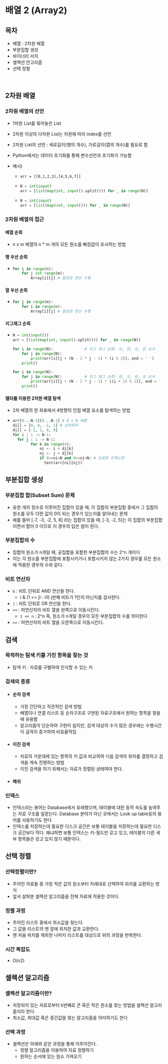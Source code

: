 # 배열 2 (Array2)

## 목차

- 배열 : 2차원 배열
- 부분집합 생성
- 바이너리 서치
- 셀렉션 안고리즘
- 선택 정렬

<br>

## 2차원 배열

### 2차원 배열의 선언

- 1차원 List를 묶어놓은 List

- 2차원 이상의 다차원 List는 차원에 따라 index를 선언

- 2차원 List의 선언 : 세로길이(행의 개수), 가로길이(열의 개수)를 필요로 함

- Python에서는 데이터 초기화를 통해 변수선언과 초기화가 가능함

- 예시)

  - `arr = [[0,1,2,3],[4,5,6,7]]`

  - ```python
    N = int(input)
    arr = [list(map(int, input().split())) for _ in range(N)]
    ```

  - ```python
    N = int(input)
    arr = [list(map(int, input())) for _ in range(N)]
    ```





### 2차원 배열의 접근

#### 배열 순회

- n x m 배열의 n * m 개의 모든 원소를 빠짐없이 조사하는 방법

#### 행 우선 순회

- ```python
  for i in range(n):
      for j int range(m):
          Array[i][j] # 필요한 연산 수행
  ```

#### 열 우선 순회

- ```python
  for j in range(m):
      for i in range(n):
          Array[i][j] # 필요한 연산 수행
  ```

#### 지그재그 순회

- ```python
  N = int(input())
  arr = [list(map(int, input().split())) for _ in range(N)]
  
  for i in range(N):              # 지그 재그 순회: 오, 왼, 오, 왼 순서
      for j in range(N):
          print(arr[i][j + (N - 2 * j - 1) * (i % 2)], end = ' ')
      print()
  
  for i in range(N):              
      for j in range(N):          # 지그 재그 순회: 왼, 오, 왼, 오 순서
          print(arr[i][j + (N - 2 * j - 1) * ((i + 1) % 2)], end = ' ')
      print()
  ```

#### 델타를 이용한 2차원 배열 탐색

- 2차 배열의 한 좌표에서 4방향의 인접 배열 요소를 탐색하는 방법

- ```python
  arr[0...N-1][0...N-1] # N x N 배열
  di[] = [0, 0, -1, 1] # 상하좌우
  dj[] = [-1, 1, 0, 0]
  for i : 1 -> N-1:
  	for j : 1 -> N-1:
          for k in range(4):
              ni <- i + dj[k]
              nj <- j + dj[k]
              if 0<=ni<N and 0<=nj<N: # 유효한 인덱스면 
              	test(arr[ni][nj])
  ```





## 부분집합 생성

### 부분집합 합(Subset Sum) 문제

- 유한 개의 정수로 이루어진 집합이 있을 때, 이 집합의  부분집합 중에서 그 집합의 원소를 모두 더한 값이 0이 되는 경우가 있는지를 알아내는 문제
- 예를 들어 [-7, -3, -2, 5, 8] 라는 집합이 있을 때, [-3, -2, 5]는 이 집합의 부분집합이면서 합이 0 이므로 이 경우의 답은 참이 된다. 



### 부분집합의 수

- 집합의 원소가 n개일 때, 공집합을 포함한 부분집합의 수는 2^n 개이다
- 이는 각 원소를 부분집합에 포함시키거나 포함시키지 않는 2가지 경우를 모든 원소에 적용한 경우의 수와 같다.



### 비트 연산자

- `&` : 비트 단위로 AND 연산을 한다.
  - i & (1 << j) : i의 j번째 비트가 1인지 아닌지를 검사한다.
- `|` : 비트 단위로 OR 연산을 한다.
- `<<` : 피연산자의 비트 열을 왼쪽으로 이동시킨다.
  - `1 << n` : 2^n 즉, 원소가 n개일 경우의 모든 부분집합의 수를 의미한다
- `>>` : 피연산자의 비트 열을 오른쪽으로 이동시킨다.



## 검색

### 목적하는 탐색 키를 가진 항목을 찾는 것

- 탐색 키 : 자료를 구별하여 인식할 수 있는 키



### 검색의 종류

- #### 순차 검색

  - 가장 간단하고 직관적인 검색 방법
  - 배열이나 연결 리스트 등 순차구조로 구현된 자료구조에서 원하는 항목을 찾을 때 유용함
  - 알고리즘이 단순하여 구현이 쉽지만, 검색 대상의 수가 많은 경우에는 수행시간이 급격히 증가하여 비효율적임

- #### 이진 검색

  - 자료의 가운데에 있는 항목의 키 값과 비교하여 다음 검색의 위치를 결정하고 검색을 계속 진행하는 방법
  - 이진 검색을 하기 위해서는 자료가 정렬된 상태여야 한다.

- #### 해쉬



### 인덱스

- 인덱스라는 용어는 Database에서 유래했으며, 테이블에 대한 동작 속도를 높여주는 자료 구조를 일컫는다. Database 분야가 아닌 곳에서는 Look up table등의 용어를 사용하기도 한다
- 인덱스를 저장하는데 필요한 디스크 공간은 보통 테이블을 저장하는데 필요한 디스크 공간보다 작다. 왜냐하면 보통 인덱스는 키-필드만 갖고 있고, 테이블의 다른 세부 항목들은 갖고 있지 않기 때문이다.



## 선택 정렬

### 선택정렬이란?

- 주어진 자료들 중 가장 작은 값의 원소부터 차례대로 선택하여 위치를 교환하는 방식
- 앞서 살펴본 셀렉션 알고리즘을 전체 자료에 적용한 것이다.



### 정렬 과정

- 주어진 리스트 중에서 최소값을 찾는다.
- 그 값을 리스트의 맨 앞에 위치한 값과 교환한다.
- 맨 처음 위치를 제외한 나머지 리스트를 대상으로 위의 과정을 반복한다.



### 시간 복잡도

- O(n2)



## 셀렉션 알고리즘

### 셀렉션 알고리즘이란?

- 저장되어 있는 자료로부터 k번쨰로 큰 혹은 작은 원소를 찾는 방법을 셀렉션 알고리즘이라 한다.
- 최소값, 최대값 혹은 중간값을 찾는 알고리즘을 의미하기도 한다



### 선택 과정

- 셀렉션은 아래와 같은 과정을 통해 이루어진다.
  - 정렬 알고리즘을 이용하여 자료 정렬하기
  - 원하는 순서에 있는 원소 가져오기


